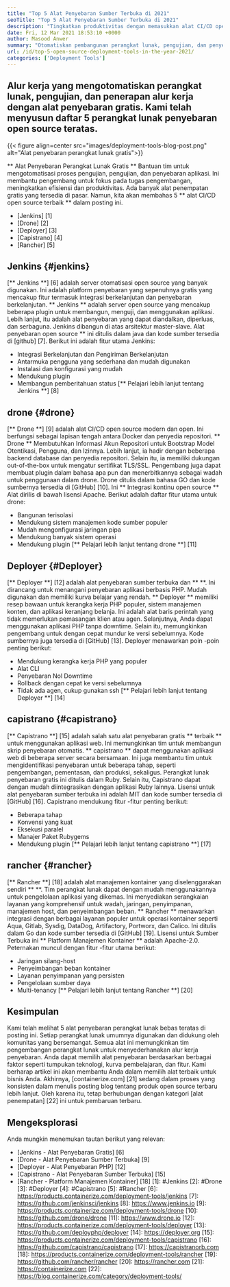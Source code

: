 ```yaml
---
title: "Top 5 Alat Penyebaran Sumber Terbuka di 2021" 
seoTitle: "Top 5 Alat Penyebaran Sumber Terbuka di 2021" 
description: "Tingkatkan produktivitas dengan memasukkan alat CI/CD open source terbaik, yang memungkinkan tim untuk mengotomatisasi proses perangkat lunak, pengujian, dan proses penyebaran." 
date: Fri, 12 Mar 2021 18:53:10 +0000
author: Masood Anwer
summary: "Otomatiskan pembangunan perangkat lunak, pengujian, dan penyebaran alur kerja dengan alat penyebaran gratis. Kami telah menyusun daftar 5 perangkat lunak penyebaran open source teratas." 
url: /id/top-5-open-source-deployment-tools-in-the-year-2021/
categories: ['Deployment Tools']
---
```


## Alur kerja yang mengotomatiskan perangkat lunak, pengujian, dan penerapan alur kerja dengan alat penyebaran gratis. Kami telah menyusun daftar 5 perangkat lunak penyebaran open source teratas.

{{< figure align=center src="images/deployment-tools-blog-post.png" alt="Alat penyebaran perangkat lunak gratis">}}

** Alat Penyebaran Perangkat Lunak Gratis ** Bantuan tim untuk mengotomatisasi proses pengujian, pengujian, dan penyebaran aplikasi. Ini membantu pengembang untuk fokus pada tugas pengembangan, meningkatkan efisiensi dan produktivitas. Ada banyak alat penempatan gratis yang tersedia di pasar. Namun, kita akan membahas 5 ** alat CI/CD open source terbaik ** dalam posting ini.
  * [Jenkins] [1]
  * [Drone] [2]
  * [Deployer] [3]
  * [Capistrano] [4]
  * [Rancher] [5]

## Jenkins {#jenkins}
[** Jenkins **] [6] adalah server otomatisasi open source yang banyak digunakan. Ini adalah platform penyebaran yang sepenuhnya gratis yang mencakup fitur termasuk integrasi berkelanjutan dan penyebaran berkelanjutan. ** Jenkins ** adalah server open source yang mencakup beberapa plugin untuk membangun, menguji, dan menggunakan aplikasi. Lebih lanjut, itu adalah alat penyebaran yang dapat diandalkan, diperluas, dan serbaguna. Jenkins dibangun di atas arsitektur master-slave. Alat penyebaran open source ** ini ditulis dalam java dan kode sumber tersedia di [github] [7].
Berikut ini adalah fitur utama Jenkins:
  * Integrasi Berkelanjutan dan Pengiriman Berkelanjutan
  * Antarmuka pengguna yang sederhana dan mudah digunakan
  * Instalasi dan konfigurasi yang mudah
  * Mendukung plugin
  * Membangun pemberitahuan status
[** Pelajari lebih lanjut tentang Jenkins **] [8]

## drone {#drone}
[** Drone **] [9] adalah alat CI/CD open source modern dan open. Ini berfungsi sebagai lapisan tengah antara Docker dan penyedia repositori. ** Drone ** Membutuhkan Informasi Akun Repositori untuk Bootstrap Model Otentikasi, Pengguna, dan Izinnya. Lebih lanjut, ia hadir dengan beberapa backend database dan penyedia repositori. Selain itu, ia memiliki dukungan out-of-the-box untuk mengatur sertifikat TLS/SSL. Pengembang juga dapat membuat plugin dalam bahasa apa pun dan menerbitkannya sebagai wadah untuk penggunaan dalam drone. Drone ditulis dalam bahasa GO dan kode sumbernya tersedia di [GitHub] [10]. Ini ** Integrasi kontinu open source ** Alat dirilis di bawah lisensi Apache.
Berikut adalah daftar fitur utama untuk drone:
  * Bangunan terisolasi
  * Mendukung sistem manajemen kode sumber populer
  * Mudah mengonfigurasi jaringan pipa
  * Mendukung banyak sistem operasi
  * Mendukung plugin
[** Pelajari lebih lanjut tentang drone **] [11]

## Deployer {#Deployer}
[** Deployer **] [12] adalah alat penyebaran sumber terbuka dan ** **. Ini dirancang untuk menangani penyebaran aplikasi berbasis PHP. Mudah digunakan dan memiliki kurva belajar yang rendah. ** Deployer ** memiliki resep bawaan untuk kerangka kerja PHP populer, sistem manajemen konten, dan aplikasi keranjang belanja. Ini adalah alat baris perintah yang tidak memerlukan pemasangan klien atau agen. Selanjutnya, Anda dapat menggunakan aplikasi PHP tanpa downtime. Selain itu, memungkinkan pengembang untuk dengan cepat mundur ke versi sebelumnya. Kode sumbernya juga tersedia di [GitHub] [13].
Deployer menawarkan poin -poin penting berikut:
  * Mendukung kerangka kerja PHP yang populer
  * Alat CLI
  * Penyebaran Nol Downtime
  * Rollback dengan cepat ke versi sebelumnya
  * Tidak ada agen, cukup gunakan ssh
[** Pelajari lebih lanjut tentang Deployer **] [14]

## capistrano {#capistrano}
[** Capistrano **] [15] adalah salah satu alat penyebaran gratis ** terbaik ** untuk menggunakan aplikasi web. Ini memungkinkan tim untuk membangun skrip penyebaran otomatis. ** capistrano ** dapat menggunakan aplikasi web di beberapa server secara bersamaan. Ini juga membantu tim untuk mengidentifikasi penyebaran untuk beberapa tahap, seperti pengembangan, pementasan, dan produksi, sekaligus. Perangkat lunak penyebaran gratis ini ditulis dalam Ruby. Selain itu, Capistrano dapat dengan mudah diintegrasikan dengan aplikasi Ruby lainnya. Lisensi untuk alat penyebaran sumber terbuka ini adalah MIT dan kode sumber tersedia di [GitHub] [16].
Capistrano mendukung fitur -fitur penting berikut:
  * Beberapa tahap
  * Konvensi yang kuat
  * Eksekusi paralel
  * Manajer Paket Rubygems
  * Mendukung plugin
[** Pelajari lebih lanjut tentang capistrano **] [17]

## rancher {#rancher}
[** Rancher **] [18] adalah alat manajemen kontainer yang diselenggarakan sendiri ** **. Tim perangkat lunak dapat dengan mudah menggunakannya untuk pengelolaan aplikasi yang dikemas. Ini menyediakan serangkaian layanan yang komprehensif untuk wadah, jaringan, penyimpanan, manajemen host, dan penyeimbangan beban. ** Rancher ** menawarkan integrasi dengan berbagai layanan populer untuk operasi kontainer seperti Aqua, Gitlab, Sysdig, DataDog, Artifactory, Portworx, dan Calico. Ini ditulis dalam Go dan kode sumber tersedia di [GitHub] [19]. Lisensi untuk Sumber Terbuka ini ** Platform Manajemen Kontainer ** adalah Apache-2.0.
Peternakan muncul dengan fitur -fitur utama berikut:
  * Jaringan silang-host
  * Penyeimbangan beban kontainer
  * Layanan penyimpanan yang persisten
  * Pengelolaan sumber daya
  * Multi-tenancy
[** Pelajari lebih lanjut tentang Rancher **] [20]

## Kesimpulan
Kami telah melihat 5 alat penyebaran perangkat lunak bebas teratas di posting ini. Setiap perangkat lunak umumnya digunakan dan didukung oleh komunitas yang bersemangat. Semua alat ini memungkinkan tim pengembangan perangkat lunak untuk menyederhanakan alur kerja penyebaran. Anda dapat memilih alat penyebaran berdasarkan berbagai faktor seperti tumpukan teknologi, kurva pembelajaran, dan fitur. Kami berharap artikel ini akan membantu Anda dalam memilih alat terbaik untuk bisnis Anda.
Akhirnya, [containerize.com] [21] sedang dalam proses yang konsisten dalam menulis posting blog tentang produk open source terbaru lebih lanjut. Oleh karena itu, tetap berhubungan dengan kategori [alat penempatan] [22] ini untuk pembaruan terbaru.

## Mengeksplorasi
Anda mungkin menemukan tautan berikut yang relevan:
  * [Jenkins - Alat Penyebaran Gratis] [6]
  * [Drone - Alat Penyebaran Sumber Terbuka] [9]
  * [Deployer - Alat Penyebaran PHP] [12]
  * [Capistrano - Alat Penyebaran Sumber Terbuka] [15]
  * [Rancher - Platform Manajemen Kontainer] [18]
[1]: #Jenkins
[2]: #Drone
[3]: #Deployer
[4]: #Capistrano
[5]: #Rancher
[6]: https://products.containerize.com/deployment-tools/jenkins
[7]: https://github.com/jenkinsci/jenkins
[8]: https://www.jenkins.io
[9]: https://products.containerize.com/deployment-tools/drone
[10]: https://github.com/drone/drone
[11]: https://www.drone.io
[12]: https://products.containerize.com/deployment-tools/deployer
[13]: https://github.com/deployphp/deployer
[14]: https://deployer.org
[15]: https://products.containerize.com/deployment-tools/capistrano
[16]: https://github.com/capistrano/capistrano
[17]: https://capistranorb.com
[18]: https://products.containerize.com/deployment-tools/rancher
[19]: https://github.com/rancher/rancher
[20]: https://rancher.com
[21]: https://containerize.com
[22]: https://blog.containerize.com/category/deployment-tools/
